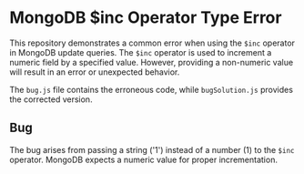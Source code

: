 # MongoDB $inc Operator Type Error
This repository demonstrates a common error when using the `$inc` operator in MongoDB update queries.  The `$inc` operator is used to increment a numeric field by a specified value.  However, providing a non-numeric value will result in an error or unexpected behavior.

The `bug.js` file contains the erroneous code, while `bugSolution.js` provides the corrected version.

## Bug
The bug arises from passing a string ('1') instead of a number (1) to the `$inc` operator.  MongoDB expects a numeric value for proper incrementation.